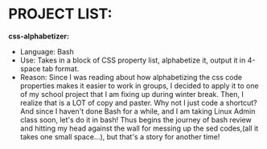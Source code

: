 # <strong>PROJECT LIST:</strong>

<strong>css-alphabetizer:</strong>
* Language: Bash
* Use: Takes in a block of CSS property list, alphabetize it, output it in 4-space tab format.
* Reason: Since I was reading about how alphabetizing the css code properties makes it easier to work in groups, I decided to apply it to one of my school project that I am fixing up during winter break. Then, I realize that is a LOT of copy and paster. Why not I just code a shortcut? And since I haven't done Bash for a while, and I am taking Linux Admin class soon, let's do it in bash! Thus begins the journey of bash review and hitting my head against the wall for messing up the sed codes,(all it takes one small space...), but that's a story for another time!

